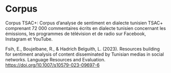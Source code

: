 # Corpus
Corpus TSAC+: Corpus d’analyse de sentiment en dialecte tunisien
TSAC+ comprenant 72 000 commentaires écrits en dialecte tunisien concernant les émissions, les programmes de télévision et de radio sur Facebook, Instagram et YouTube.


Fsih, E., Boujelbane, R., & Hadrich Belguith, L. (2023). Resources building for sentiment analysis of content disseminated by Tunisian medias in social networks. Language Resources and Evaluation. https://doi.org/10.1007/s10579-023-09697-6
